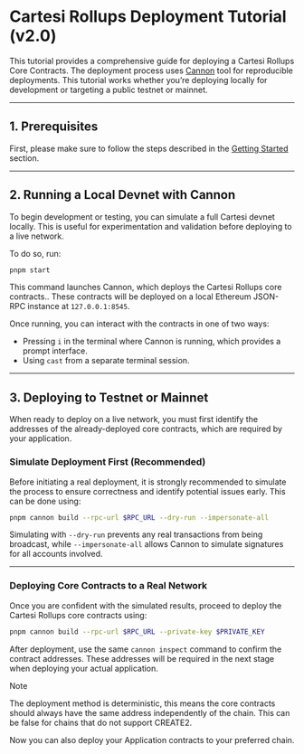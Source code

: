 # Cartesi Rollups Deployment Tutorial (v2.0)

This tutorial provides a comprehensive guide for deploying a Cartesi Rollups Core Contracts. The deployment process uses [Cannon](https://usecannon.com/) tool for reproducible deployments. This tutorial works whether you’re deploying locally for development or targeting a public testnet or mainnet.

---

## 1. Prerequisites

First, please make sure to follow the steps described in the [Getting Started](./../README.md#getting-started) section.

---

## 2. Running a Local Devnet with Cannon

To begin development or testing, you can simulate a full Cartesi devnet locally. This is useful for experimentation and validation before deploying to a live network.

To do so, run:

```bash
pnpm start
```

This command launches Cannon, which deploys the Cartesi Rollups core contracts.. These contracts will be deployed on a local Ethereum JSON-RPC instance at `127.0.0.1:8545`.

Once running, you can interact with the contracts in one of two ways:

* Pressing `i` in the terminal where Cannon is running, which provides a prompt interface.
* Using `cast` from a separate terminal session.

---

## 3. Deploying to Testnet or Mainnet

When ready to deploy on a live network, you must first identify the addresses of the already-deployed core contracts, which are required by your application.

### Simulate Deployment First (Recommended)

Before initiating a real deployment, it is strongly recommended to simulate the process to ensure correctness and identify potential issues early. This can be done using:

```bash
pnpm cannon build --rpc-url $RPC_URL --dry-run --impersonate-all
```

Simulating with `--dry-run` prevents any real transactions from being broadcast, while `--impersonate-all` allows Cannon to simulate signatures for all accounts involved.

---

### Deploying Core Contracts to a Real Network

Once you are confident with the simulated results, proceed to deploy the Cartesi Rollups core contracts using:

```bash
pnpm cannon build --rpc-url $RPC_URL --private-key $PRIVATE_KEY
```

After deployment, use the same `cannon inspect` command to confirm the contract addresses. These addresses will be required in the next stage when deploying your actual application.

> [!NOTE]  
> The deployment method is deterministic, this means the core contracts should always have the same address independently of the chain. This can be false for chains that do not support CREATE2.

Now you can also deploy your Application contracts to your preferred chain. 